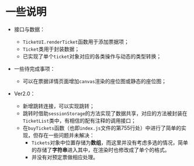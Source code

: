 # 一些说明

- 接口与数据：
  - `TicketUI.renderTicket`函数用于添加票据项；
  - `Ticket`类用于封装数据；
  - 已实现了单个`ticket`对象对应的各类操作与动态的类型转换；

- 一些待完成事项：
  - 可以在票据详情页面增加`canvas`渲染的座位图或静态的座位图；

- Ver2.0：
  - 新增跳转连接，可以实现跳转；
  - 跳转时借助`sessionStorage`的方法实现了数据共享，对应的方法被封装在`TicketList`类中，有相信的配有注释的调用接口；
  - 在`buyTickets`函数（也即`index.js`文件的第755行处）中进行了简单的实现，但存在一些问题并未解决：
    - `Tickets`对象中位置存储为**数组**，而这里并没有考虑多选的情况，简单的存储了**字符串**进入其中，在渲染时也修改成了单个的格式。
    - 并没有对预定票做相应处理。
